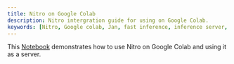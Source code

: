 ```yaml
---
title: Nitro on Google Colab
description: Nitro intergration guide for using on Google Colab.
keywords: [Nitro, Google colab, Jan, fast inference, inference server, local AI, large language model, OpenAI compatible, open source, llama]
---
```


This [Notebook](https://colab.research.google.com/drive/1mJKjPmPcsZKpRZsaO6Fn9G9aCBkjozrL?usp=sharing) demonstrates how to use Nitro on Google Colab and using it as a server.


